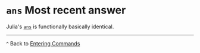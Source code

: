 # `ans` Most recent answer

Julia's [`ans`](https://docs.julialang.org/en/latest/base/base/#ans) is functionally basically identical.

***

^ Back to [Entering Commands](Language-Fundamentals#entering-commands)